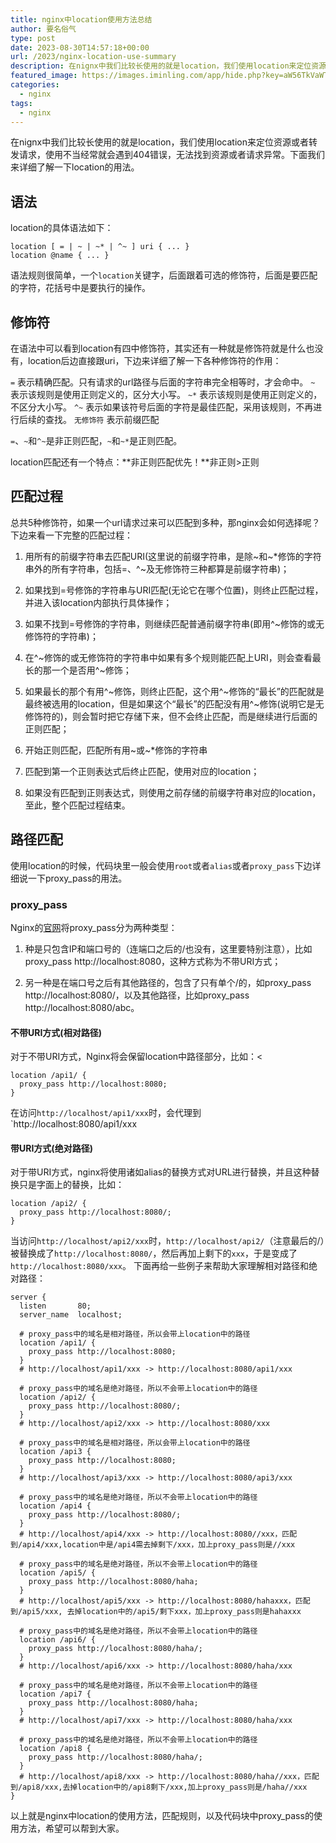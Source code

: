 ```yaml
---
title: nginx中location使用方法总结
author: 要名俗气
type: post
date: 2023-08-30T14:57:18+00:00
url: /2023/nginx-location-use-summary
description: 在nignx中我们比较长使用的就是location，我们使用location来定位资源或者转发请求，使用不当经常就会遇到404错误，无法找到资源或者请求异常。下面我们来详细了解一下location的用法。 语法 location的具体语法如下： 语法规则很简单，一个location关键字，后面跟着可选的修饰符，后面是要匹配的字符，花括号中是要执行的操作。
featured_image: https://images.iminling.com/app/hide.php?key=aW56TkVaWTVMeWtBNVEzMEJKSUk0djhQWUxDNjFUNXBjWXFLNjBGWlNrL2NtTkJMMlhQQVdvVmpFT25OaWl1K3lidm9BNms9
categories:
  - nginx
tags:
  - nginx
---
```

在nignx中我们比较长使用的就是location，我们使用location来定位资源或者转发请求，使用不当经常就会遇到404错误，无法找到资源或者请求异常。下面我们来详细了解一下location的用法。

## 语法

location的具体语法如下：

```
location [ = | ~ | ~* | ^~ ] uri { ... }
location @name { ... }
```

<span class="md-plain md-expand">语法规则很简单，一个</span><span class="md-pair-s" spellcheck="false"><code>location</code></span><span class="md-plain md-expand">关键字，后面跟着可选的修饰符，后面是要匹配的字符，花括号中是要执行的操作。</span>

## 修饰符

在语法中可以看到location有四中修饰符，其实还有一种就是修饰符就是什么也没有，location后边直接跟uri，下边来详细了解一下各种修饰符的作用：

`=` 表示精确匹配。只有请求的url路径与后面的字符串完全相等时，才会命中。</span>
`~` 表示该规则是使用正则定义的，区分大小写。</span>
`~*` 表示该规则是使用正则定义的，不区分大小写。</span>
`^~` 表示如果该符号后面的字符是最佳匹配，采用该规则，不再进行后续的查找。</span>
`无修饰符` 表示前缀匹配

`=`、`~`和`^~`是非正则匹配，`~`和`~*`是正则匹配。

location匹配还有一个特点：**非正则匹配优先！**非正则>正则

## 匹配过程

总共5种修饰符，如果一个url请求过来可以匹配到多种，那nginx会如何选择呢？下边来看一下完整的匹配过程：

1. 用所有的前缀字符串去匹配URI(这里说的前缀字符串，是除~和~*修饰的字符串外的所有字符串，包括=、^~及无修饰符三种都算是前缀字符串)；

2. 如果找到=号修饰的字符串与URI匹配(无论它在哪个位置)，则终止匹配过程，并进入该location内部执行具体操作；

3. 如果不找到=号修饰的字符串，则继续匹配普通前缀字符串(即用^~修饰的或无修饰符的字符串)；

4. 在^~修饰的或无修饰符的字符串中如果有多个规则能匹配上URI，则会查看最长的那一个是否用^~修饰；

5. 如果最长的那个有用^~修饰，则终止匹配，这个用^~修饰的“最长”的匹配就是最终被选用的location，但是如果这个“最长”的匹配没有用^~修饰(说明它是无修饰符的)，则会暂时把它存储下来，但不会终止匹配，而是继续进行后面的正则匹配；

6. 开始正则匹配，匹配所有用~或~*修饰的字符串

7. 匹配到第一个正则表达式后终止匹配，使用对应的location；

8. 如果没有匹配到正则表达式，则使用之前存储的前缀字符串对应的location，至此，整个匹配过程结束。

## 路径匹配

使用location的时候，代码块里一般会使用`root`或者`alias`或者`proxy_pass`下边详细说一下proxy_pass的用法。

### proxy_pass

Nginx的[官网](http://nginx.org/en/docs/http/ngx_http_proxy_module.html#proxy_pass)将proxy_pass分为两种类型：
1. 种是只包含IP和端口号的（连端口之后的/也没有，这里要特别注意），比如proxy_pass http://localhost:8080，这种方式称为不带URI方式；

2. 另一种是在端口号之后有其他路径的，包含了只有单个/的，如proxy_pass http://localhost:8080/，以及其他路径，比如proxy_pass http://localhost:8080/abc。

#### 不带URI方式(相对路径)

对于不带URI方式，Nginx将会保留location中路径部分，比如：<
```
location /api1/ {
  proxy_pass http://localhost:8080;
}
```

在访问`http://localhost/api1/xxx`时，会代理到`http://localhost:8080/api1/xxx
#### 带URI方式(绝对路径)
对于带URI方式，nginx将使用诸如alias的替换方式对URL进行替换，并且这种替换只是字面上的替换，比如：

```
location /api2/ {
  proxy_pass http://localhost:8080/;
}
```

当访问`http://localhost/api2/xxx`时，`http://localhost/api2/`（注意最后的/）被替换成了`http://localhost:8080/`，然后再加上剩下的`xxx`，于是变成了`http://localhost:8080/xxx`。
下面再给一些例子来帮助大家理解相对路径和绝对路径：

```
server {
  listen       80;
  server_name  localhost;

  # proxy_pass中的域名是相对路径，所以会带上location中的路径
  location /api1/ {
    proxy_pass http://localhost:8080;
  }
  # http://localhost/api1/xxx -> http://localhost:8080/api1/xxx

  # proxy_pass中的域名是绝对路径，所以不会带上location中的路径
  location /api2/ {
    proxy_pass http://localhost:8080/;
  }
  # http://localhost/api2/xxx -> http://localhost:8080/xxx

  # proxy_pass中的域名是相对路径，所以会带上location中的路径
  location /api3 {
    proxy_pass http://localhost:8080;
  }
  # http://localhost/api3/xxx -> http://localhost:8080/api3/xxx

  # proxy_pass中的域名是绝对路径，所以不会带上location中的路径
  location /api4 {
    proxy_pass http://localhost:8080/;
  }
  # http://localhost/api4/xxx -> http://localhost:8080//xxx，匹配到/api4/xxx,location中是/api4需去掉剩下/xxx，加上proxy_pass则是//xxx

  # proxy_pass中的域名是绝对路径，所以不会带上location中的路径
  location /api5/ {
    proxy_pass http://localhost:8080/haha;
  }
  # http://localhost/api5/xxx -> http://localhost:8080/hahaxxx，匹配到/api5/xxx, 去掉location中的/api5/剩下xxx，加上proxy_pass则是hahaxxx

  # proxy_pass中的域名是绝对路径，所以不会带上location中的路径
  location /api6/ {
    proxy_pass http://localhost:8080/haha/;
  }
  # http://localhost/api6/xxx -> http://localhost:8080/haha/xxx

  # proxy_pass中的域名是绝对路径，所以不会带上location中的路径
  location /api7 {
    proxy_pass http://localhost:8080/haha;
  }
  # http://localhost/api7/xxx -> http://localhost:8080/haha/xxx

  # proxy_pass中的域名是绝对路径，所以不会带上location中的路径
  location /api8 {
    proxy_pass http://localhost:8080/haha/;
  }
  # http://localhost/api8/xxx -> http://localhost:8080/haha//xxx，匹配到/api8/xxx,去掉location中的/api8剩下/xxx,加上proxy_pass则是/haha//xxx
}
```

以上就是nginx中location的使用方法，匹配规则，以及代码块中proxy_pass的使用方法，希望可以帮到大家。

